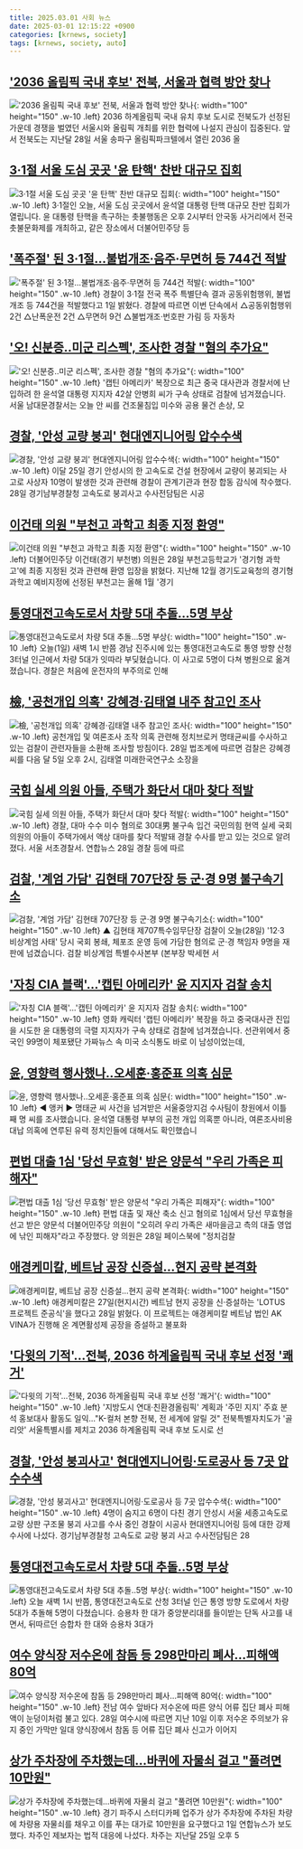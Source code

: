 ```yaml
---
title: 2025.03.01 사회 뉴스
date: 2025-03-01 12:15:22 +0900
categories: [krnews, society]
tags: [krnews, society, auto]
---
```

## ['2036 올림픽 국내 후보' 전북, 서울과 협력 방안 찾나](https://n.news.naver.com/mnews/article/015/0005100816)

!['2036 올림픽 국내 후보' 전북, 서울과 협력 방안 찾나](https://mimgnews.pstatic.net/image/origin/015/2025/03/01/5100816.jpg?type=nf220_150){: width="100" height="150" .w-10 .left}
2036 하계올림픽 국내 유치 후보 도시로 전북도가 선정된 가운데 경쟁을 벌였던 서울시와 올림픽 개최를 위한 협력에 나설지 관심이 집중된다. 앞서 전북도는 지난달 28일 서울 송파구 올림픽파크텔에서 열린 2036 올

## [3·1절 서울 도심 곳곳 '윤 탄핵' 찬반 대규모 집회](https://n.news.naver.com/mnews/article/214/0001408451)

![3·1절 서울 도심 곳곳 '윤 탄핵' 찬반 대규모 집회](https://mimgnews.pstatic.net/image/origin/214/2025/03/01/1408451.jpg?type=nf220_150){: width="100" height="150" .w-10 .left}
3·1절인 오늘, 서울 도심 곳곳에서 윤석열 대통령 탄핵 대규모 찬반 집회가 열립니다. 윤 대통령 탄핵을 촉구하는 촛불행동은 오후 2시부터 안국동 사거리에서 전국 촛불문화제를 개최하고, 같은 장소에서 더불어민주당 등

## ['폭주절' 된 3·1절…불법개조·음주·무면허 등 744건 적발](https://n.news.naver.com/mnews/article/008/0005160144)

!['폭주절' 된 3·1절…불법개조·음주·무면허 등 744건 적발](https://mimgnews.pstatic.net/image/origin/008/2025/03/01/5160144.jpg?type=nf220_150){: width="100" height="150" .w-10 .left}
경찰이 3·1절 전국 폭주 특별단속 결과 공동위험행위, 불법개조 등 744건을 적발했다고 1일 밝혔다. 경찰에 따르면 이번 단속에서 △공동위험행위 2건 △난폭운전 2건 △무면허 9건 △불법개조·번호판 가림 등 자동차

## ['오! 신분증‥미군 리스펙', 조사한 경찰 "혐의 추가요"](https://n.news.naver.com/mnews/article/214/0001408349)

!['오! 신분증‥미군 리스펙', 조사한 경찰 "혐의 추가요"](https://mimgnews.pstatic.net/image/origin/214/2025/02/28/1408349.jpg?type=nf220_150){: width="100" height="150" .w-10 .left}
'캡틴 아메리카' 복장으로 최근 중국 대사관과 경찰서에 난입하려 한 윤석열 대통령 지지자 42살 안병희 씨가 구속 상태로 검찰에 넘겨졌습니다. 서울 남대문경찰서는 오늘 안 씨를 건조물침입 미수와 공용 물건 손상, 모

## [경찰, '안성 교량 붕괴' 현대엔지니어링 압수수색](https://n.news.naver.com/mnews/article/011/0004456127)

![경찰, '안성 교량 붕괴' 현대엔지니어링 압수수색](https://mimgnews.pstatic.net/image/origin/011/2025/02/28/4456127.jpg?type=nf220_150){: width="100" height="150" .w-10 .left}
이달 25일 경기 안성시의 한 고속도로 건설 현장에서 교량이 붕괴되는 사고로 사상자 10명이 발생한 것과 관련해 경찰이 관계기관과 현장 합동 감식에 착수했다. 28일 경기남부경찰청 고속도로 붕괴사고 수사전담팀은 시공

## [이건태 의원 "부천고 과학고 최종 지정 환영"](https://n.news.naver.com/mnews/article/002/0002375540)

![이건태 의원 "부천고 과학고 최종 지정 환영"](https://mimgnews.pstatic.net/image/origin/002/2025/02/28/2375540.jpg?type=nf220_150){: width="100" height="150" .w-10 .left}
더불어민주당 이건태(경기 부천병) 의원은 28일 부천고등학교가 '경기형 과학고'에 최종 지정된 것과 관련해 환영 입장을 밝혔다. 지난해 12월 경기도교육청의 경기형 과학고 예비지정에 선정된 부천고는 올해 1월 '경기

## [통영대전고속도로서 차량 5대 추돌...5명 부상](https://n.news.naver.com/mnews/article/052/0002159570)

![통영대전고속도로서 차량 5대 추돌...5명 부상](https://mimgnews.pstatic.net/image/origin/052/2025/03/01/2159570.jpg?type=nf220_150){: width="100" height="150" .w-10 .left}
오늘(1일) 새벽 1시 반쯤 경남 진주시에 있는 통영대전고속도로 통영 방향 산청 3터널 인근에서 차량 5대가 잇따라 부딪혔습니다. 이 사고로 5명이 다쳐 병원으로 옮겨졌습니다. 경찰은 처음에 운전자의 부주의로 인해

## [檢, '공천개입 의혹' 강혜경·김태열 내주 참고인 조사](https://n.news.naver.com/mnews/article/003/0013095098)

![檢, '공천개입 의혹' 강혜경·김태열 내주 참고인 조사](https://mimgnews.pstatic.net/image/origin/003/2025/02/28/13095098.jpg?type=nf220_150){: width="100" height="150" .w-10 .left}
공천개입 및 여론조사 조작 의혹 관련해 정치브로커 명태균씨를 수사하고 있는 검찰이 관련자들을 소환해 조사할 방침이다. 28일 법조계에 따르면 검찰은 강혜경씨를 다음 달 5일 오후 2시, 김태열 미래한국연구소 소장을

## [국힘 실세 의원 아들, 주택가 화단서 대마 찾다 적발](https://n.news.naver.com/mnews/article/022/0004014959)

![국힘 실세 의원 아들, 주택가 화단서 대마 찾다 적발](https://mimgnews.pstatic.net/image/origin/022/2025/02/28/4014959.jpg?type=nf220_150){: width="100" height="150" .w-10 .left}
경찰, 대마 수수 미수 혐의로 30대男 불구속 입건 국민의힘 현역 실세 국회의원의 아들이 주택가에서 액상 대마를 찾다 적발돼 경찰 수사를 받고 있는 것으로 알려졌다. 서울 서초경찰서. 연합뉴스 28일 경찰 등에 따르

## [검찰, '계엄 가담' 김현태 707단장 등 군·경 9명 불구속기소](https://n.news.naver.com/mnews/article/055/0001236003)

![검찰, '계엄 가담' 김현태 707단장 등 군·경 9명 불구속기소](https://mimgnews.pstatic.net/image/origin/055/2025/02/28/1236003.jpg?type=nf220_150){: width="100" height="150" .w-10 .left}
▲ 김현태 제707특수임무단장 검찰이 오늘(28일) '12·3 비상계엄 사태' 당시 국회 봉쇄, 체포조 운영 등에 가담한 혐의로 군·경 책임자 9명을 재판에 넘겼습니다. 검찰 비상계엄 특별수사본부 (본부장 박세현 서

## ['자칭 CIA 블랙'…'캡틴 아메리카' 윤 지지자 검찰 송치](https://n.news.naver.com/mnews/article/437/0000431808)

!['자칭 CIA 블랙'…'캡틴 아메리카' 윤 지지자 검찰 송치](https://mimgnews.pstatic.net/image/origin/437/2025/02/28/431808.jpg?type=nf220_150){: width="100" height="150" .w-10 .left}
영화 캐릭터 '캡틴 아메리카' 복장을 하고 중국대사관 진입을 시도한 윤 대통령의 극렬 지지자가 구속 상태로 검찰에 넘겨졌습니다. 선관위에서 중국인 99명이 체포됐단 가짜뉴스 속 미국 소식통도 바로 이 남성이었는데,

## [윤, 영향력 행사했나‥오세훈·홍준표 의혹 심문](https://n.news.naver.com/mnews/article/214/0001408454)

![윤, 영향력 행사했나‥오세훈·홍준표 의혹 심문](https://mimgnews.pstatic.net/image/origin/214/2025/03/01/1408454.jpg?type=nf220_150){: width="100" height="150" .w-10 .left}
◀ 앵커 ▶ 명태균 씨 사건을 넘겨받은 서울중앙지검 수사팀이 창원에서 이틀째 명 씨를 조사했습니다. 윤석열 대통령 부부의 공천 개입 의혹뿐 아니라, 여론조사비용 대납 의혹에 연루된 유력 정치인들에 대해서도 확인했습니

## [편법 대출 1심 '당선 무효형' 받은 양문석 "우리 가족은 피해자"](https://n.news.naver.com/mnews/article/469/0000851481)

![편법 대출 1심 '당선 무효형' 받은 양문석 "우리 가족은 피해자"](https://mimgnews.pstatic.net/image/origin/469/2025/02/28/851481.jpg?type=nf220_150){: width="100" height="150" .w-10 .left}
편법 대출 및 재산 축소 신고 혐의로 1심에서 당선 무효형을 선고 받은 양문석 더불어민주당 의원이 "오히려 우리 가족은 새마을금고 측의 대출 영업에 낚인 피해자"라고 주장했다. 양 의원은 28일 페이스북에 "정치검찰

## [애경케미칼, 베트남 공장 신증설…현지 공략 본격화](https://n.news.naver.com/mnews/article/001/0015238882)

![애경케미칼, 베트남 공장 신증설…현지 공략 본격화](https://mimgnews.pstatic.net/image/origin/001/2025/02/28/15238882.jpg?type=nf220_150){: width="100" height="150" .w-10 .left}
애경케미칼은 27일(현지시간) 베트남 현지 공장을 신·증설하는 'LOTUS 프로젝트 준공식'을 했다고 28일 밝혔다. 이 프로젝트는 애경케미칼 베트남 법인 AK VINA가 진행해 온 계면활성제 공장을 증설하고 불포화

## ['다윗의 기적'…전북, 2036 하계올림픽 국내 후보 선정 '쾌거'](https://n.news.naver.com/mnews/article/001/0015240426)

!['다윗의 기적'…전북, 2036 하계올림픽 국내 후보 선정 '쾌거'](https://mimgnews.pstatic.net/image/origin/001/2025/02/28/15240426.jpg?type=nf220_150){: width="100" height="150" .w-10 .left}
'지방도시 연대·친환경올림픽' 계획과 '주민 지지' 주효 분석 홍보대사 활동도 일익…"K-컬처 본향 전북, 전 세계에 알릴 것" 전북특별자치도가 '골리앗' 서울특별시를 제치고 2036 하계올림픽 국내 후보 도시로 선

## [경찰, '안성 붕괴사고' 현대엔지니어링·도로공사 등 7곳 압수수색](https://n.news.naver.com/mnews/article/015/0005100484)

![경찰, '안성 붕괴사고' 현대엔지니어링·도로공사 등 7곳 압수수색](https://mimgnews.pstatic.net/image/origin/015/2025/02/28/5100484.jpg?type=nf220_150){: width="100" height="150" .w-10 .left}
4명이 숨지고 6명이 다친 경기 안성시 서울 세종고속도로 교량 상판 구조물 붕괴 사고를 수사 중인 경찰이 시공사 현대엔지니어링 등에 대한 강제 수사에 나섰다. 경기남부경찰청 고속도로 교랑 붕괴 사고 수사전담팀은 28

## [통영대전고속도로서 차량 5대 추돌‥5명 부상](https://n.news.naver.com/mnews/article/214/0001408458)

![통영대전고속도로서 차량 5대 추돌‥5명 부상](https://mimgnews.pstatic.net/image/origin/214/2025/03/01/1408458.jpg?type=nf220_150){: width="100" height="150" .w-10 .left}
오늘 새벽 1시 반쯤, 통영대전고속도로 산청 3터널 인근 통영 방향 도로에서 차량 5대가 추돌해 5명이 다쳤습니다. 승용차 한 대가 중앙분리대를 들이받는 단독 사고를 내면서, 뒤따르던 승합차 한 대와 승용차 3대가

## [여수 양식장 저수온에 참돔 등 298만마리 폐사…피해액 80억](https://n.news.naver.com/mnews/article/001/0015240533)

![여수 양식장 저수온에 참돔 등 298만마리 폐사…피해액 80억](https://mimgnews.pstatic.net/image/origin/001/2025/02/28/15240533.jpg?type=nf220_150){: width="100" height="150" .w-10 .left}
전남 여수 앞바다 저수온에 따른 양식 어류 집단 폐사 피해액이 눈덩이처럼 불고 있다. 28일 여수시에 따르면 지난 10일 이후 저수온 주의보가 유지 중인 가막만 일대 양식장에서 참돔 등 어류 집단 폐사 신고가 이어지

## [상가 주차장에 주차했는데…바퀴에 자물쇠 걸고 "풀려면 10만원"](https://n.news.naver.com/mnews/article/277/0005554045)

![상가 주차장에 주차했는데…바퀴에 자물쇠 걸고 "풀려면 10만원"](https://mimgnews.pstatic.net/image/origin/277/2025/03/01/5554045.jpg?type=nf220_150){: width="100" height="150" .w-10 .left}
경기 파주시 스터디카페 업주가 상가 주차장에 주차된 차량에 차량용 자물쇠를 채우고 이를 푸는 대가로 10만원을 요구했다고 1일 연합뉴스가 보도했다. 차주인 제보자는 법적 대응에 나섰다. 차주는 지난달 25일 오후 5


